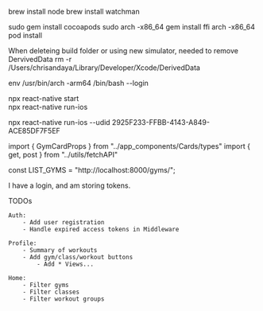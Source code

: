 


brew install node
brew install watchman

sudo gem install cocoapods
sudo arch -x86_64 gem install ffi
arch -x86_64 pod install

When deleteing build folder or using new simulator, needed to remove DervivedData
rm -r /Users/chrisandaya/Library/Developer/Xcode/DerivedData     

env /usr/bin/arch -arm64 /bin/bash --login

npx react-native start     
npx react-native run-ios

npx react-native run-ios --udid 2925F233-FFBB-4143-A849-ACE85DF7F5EF

import { GymCardProps } from "../app_components/Cards/types"
import { get, post } from "../utils/fetchAPI"

const LIST_GYMS = "http://localhost:8000/gyms/";




I have a login, and am storing tokens.

TODOs

    Auth:
        - Add user registration
        - Handle expired access tokens in Middleware

    Profile:
        - Summary of workouts
        - Add gym/class/workout buttons
            - Add * Views...

    Home:
        - Filter gyms
        - Filter classes
        - Filter workout groups
